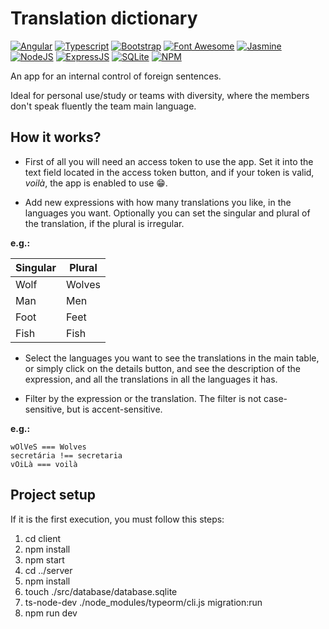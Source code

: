 # Translation dictionary
[![Angular](https://img.shields.io/badge/Angular-DD0031?style=for-the-badge&logo=angular&logoColor=white)](https://angular.io/)
[![Typescript](https://img.shields.io/badge/TypeScript-007ACC?style=for-the-badge&logo=typescript&logoColor=white)](https://www.typescriptlang.org/)
[![Bootstrap](https://img.shields.io/badge/Bootstrap-563D7C?style=for-the-badge&logo=bootstrap&logoColor=white)](https://getbootstrap.com/)
[![Font Awesome](https://img.shields.io/badge/Font_Awesome-339AF0?style=for-the-badge&logo=fontawesome&logoColor=white)](https://fontawesome.com/)
[![Jasmine](https://img.shields.io/badge/Jasmine-8A4182?style=for-the-badge&logo=Jasmine&logoColor=white)](https://jasmine.github.io/)
[![NodeJS](https://img.shields.io/badge/Node.js-339933?style=for-the-badge&logo=nodedotjs&logoColor=white)](https://nodejs.org/)
[![ExpressJS](https://img.shields.io/badge/Express.js-000000?style=for-the-badge&logo=express&logoColor=white)](https://expressjs.com/)
[![SQLite](https://img.shields.io/badge/SQLite-07405E?style=for-the-badge&logo=sqlite&logoColor=white)](https://www.sqlite.org/index.html)
[![NPM](https://img.shields.io/badge/npm-CB3837?style=for-the-badge&logo=npm&logoColor=white)](https://www.npmjs.com/)

An app for an internal control of foreign sentences.

Ideal for personal use/study or teams with diversity, where the members don't speak fluently the team main language.


## How it works?

* First of all you will need an access token to use the app. Set it into the text field located in the access token button, and if your token is valid, *voilà*, the app is enabled to use :grin:.

* Add new expressions with how many translations you like, in the languages you want. Optionally you can set the singular and plural of the translation, if the plural is irregular.

**e.g.:**

| Singular | Plural |
|----------|--------|
| Wolf     | Wolves |
| Man      | Men    |
| Foot     | Feet   |
| Fish     | Fish   |

* Select the languages you want to see the translations in the main table, or simply click on the details button, and see the description of the expression, and all the translations in all the languages it has.

* Filter by the expression or the translation. The filter is not case-sensitive, but is accent-sensitive.

**e.g.:**
```
wOlVeS === Wolves  
secretária !== secretaria  
vOiLà === voilà
```

## Project setup

If it is the first execution, you must follow this steps:
1. cd client
1. npm install
1. npm start
1. cd ../server
1. npm install
1. touch ./src/database/database.sqlite
1. ts-node-dev ./node_modules/typeorm/cli.js migration:run
1. npm run dev
